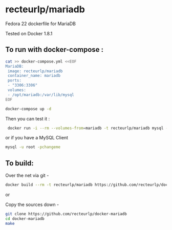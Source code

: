 recteurlp/mariadb
=================

Fedora 22 dockerfile for MariaDB

Tested on Docker 1.8.1

## To run with docker-compose :


```bash
cat >> docker-compose.yml <<EOF
MariaDB:
 image: recteurlp/mariadb
 container_name: mariadb
 ports:
 - "3306:3306"
 volumes:
 - /opt/mariadb:/var/lib/mysql
EOF

docker-compose up -d
```

Then you can test it :

```bash
 docker run -i --rm --volumes-from=mariadb -t recteurlp/mariadb mysql -u root -pchangeme
```

or if you have a MySQL Client

```bash
mysql -u root -pchangeme
```

## To build:

Over the net via git -

```bash
docker build --rm -t recteurlp/mariadb https://github.com/recteurlp/docker-mariadb.git
```

or

Copy the sources down -

```bash
git clone https://github.com/recteurlp/docker-mariadb
cd docker-mariadb
make
```